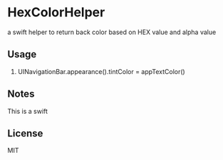 HexColorHelper
==============

a swift helper to return back color based on HEX value and alpha value


## Usage
1. UINavigationBar.appearance().tintColor = appTextColor()



## Notes
This is a swift


## License
MIT
